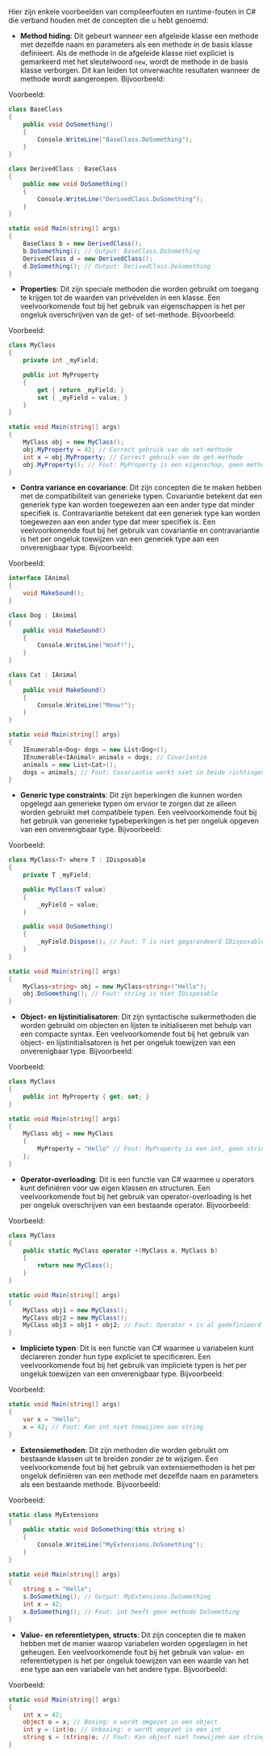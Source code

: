 Hier zijn enkele voorbeelden van compileerfouten en runtime-fouten in C# die verband houden met de concepten die u hebt genoemd:

- **Method hiding**: Dit gebeurt wanneer een afgeleide klasse een methode met dezelfde naam en parameters als een methode in de basis klasse definieert. Als de methode in de afgeleide klasse niet expliciet is gemarkeerd met het sleutelwoord `new`, wordt de methode in de basis klasse verborgen. Dit kan leiden tot onverwachte resultaten wanneer de methode wordt aangeroepen. Bijvoorbeeld:

Voorbeeld:

```csharp
class BaseClass
{
    public void DoSomething()
    {
        Console.WriteLine("BaseClass.DoSomething");
    }
}

class DerivedClass : BaseClass
{
    public new void DoSomething()
    {
        Console.WriteLine("DerivedClass.DoSomething");
    }
}

static void Main(string[] args)
{
    BaseClass b = new DerivedClass();
    b.DoSomething(); // Output: BaseClass.DoSomething
    DerivedClass d = new DerivedClass();
    d.DoSomething(); // Output: DerivedClass.DoSomething
}
```

- **Properties**: Dit zijn speciale methoden die worden gebruikt om toegang te krijgen tot de waarden van privévelden in een klasse. Een veelvoorkomende fout bij het gebruik van eigenschappen is het per ongeluk overschrijven van de get- of set-methode. Bijvoorbeeld:

Voorbeeld:

```csharp
class MyClass
{
    private int _myField;

    public int MyProperty
    {
        get { return _myField; }
        set { _myField = value; }
    }
}

static void Main(string[] args)
{
    MyClass obj = new MyClass();
    obj.MyProperty = 42; // Correct gebruik van de set-methode
    int x = obj.MyProperty; // Correct gebruik van de get-methode
    obj.MyProperty(); // Fout: MyProperty is een eigenschap, geen methode
}
```

- **Contra variance en covariance**: Dit zijn concepten die te maken hebben met de compatibiliteit van generieke typen. Covariantie betekent dat een generiek type kan worden toegewezen aan een ander type dat minder specifiek is. Contravariantie betekent dat een generiek type kan worden toegewezen aan een ander type dat meer specifiek is. Een veelvoorkomende fout bij het gebruik van covariantie en contravariantie is het per ongeluk toewijzen van een generiek type aan een onverenigbaar type. Bijvoorbeeld:

Voorbeeld:

```csharp
interface IAnimal
{
    void MakeSound();
}

class Dog : IAnimal
{
    public void MakeSound()
    {
        Console.WriteLine("Woof!");
    }
}

class Cat : IAnimal
{
    public void MakeSound()
    {
        Console.WriteLine("Meow!");
    }
}

static void Main(string[] args)
{
    IEnumerable<Dog> dogs = new List<Dog>();
    IEnumerable<IAnimal> animals = dogs; // Covariantie
    animals = new List<Cat>();
    dogs = animals; // Fout: Covariantie werkt niet in beide richtingen
}
```

- **Generic type constraints**: Dit zijn beperkingen die kunnen worden opgelegd aan generieke typen om ervoor te zorgen dat ze alleen worden gebruikt met compatibele typen. Een veelvoorkomende fout bij het gebruik van generieke typebeperkingen is het per ongeluk opgeven van een onverenigbaar type. Bijvoorbeeld:

Voorbeeld:

```csharp
class MyClass<T> where T : IDisposable
{
    private T _myField;

    public MyClass(T value)
    {
        _myField = value;
    }

    public void DoSomething()
    {
        _myField.Dispose(); // Fout: T is niet gegarandeerd IDisposable te zijn
    }
}

static void Main(string[] args)
{
    MyClass<string> obj = new MyClass<string>("Hello");
    obj.DoSomething(); // Fout: string is niet IDisposable
}
```

- **Object- en lijstinitialisatoren**: Dit zijn syntactische suikermethoden die worden gebruikt om objecten en lijsten te initialiseren met behulp van een compacte syntax. Een veelvoorkomende fout bij het gebruik van object- en lijstinitialisatoren is het per ongeluk toewijzen van een onverenigbaar type. Bijvoorbeeld:

Voorbeeld:

```csharp
class MyClass
{
    public int MyProperty { get; set; }
}

static void Main(string[] args)
{
    MyClass obj = new MyClass
    {
        MyProperty = "Hello" // Fout: MyProperty is een int, geen string
    };
}
```

- **Operator-overloading**: Dit is een functie van C# waarmee u operators kunt definiëren voor uw eigen klassen en structuren. Een veelvoorkomende fout bij het gebruik van operator-overloading is het per ongeluk overschrijven van een bestaande operator. Bijvoorbeeld:

Voorbeeld:

```csharp
class MyClass
{
    public static MyClass operator +(MyClass a, MyClass b)
    {
        return new MyClass();
    }
}

static void Main(string[] args)
{
    MyClass obj1 = new MyClass();
    MyClass obj2 = new MyClass();
    MyClass obj3 = obj1 + obj2; // Fout: Operator + is al gedefinieerd voor int
}
```

- **Impliciete typen**: Dit is een functie van C# waarmee u variabelen kunt declareren zonder hun type expliciet te specificeren. Een veelvoorkomende fout bij het gebruik van impliciete typen is het per ongeluk toewijzen van een onverenigbaar type. Bijvoorbeeld:

Voorbeeld:

```csharp
static void Main(string[] args)
{
    var x = "Hello";
    x = 42; // Fout: Kan int niet toewijzen aan string
}
```

- **Extensiemethoden**: Dit zijn methoden die worden gebruikt om bestaande klassen uit te breiden zonder ze te wijzigen. Een veelvoorkomende fout bij het gebruik van extensiemethoden is het per ongeluk definiëren van een methode met dezelfde naam en parameters als een bestaande methode. Bijvoorbeeld:

Voorbeeld:

```csharp
static class MyExtensions
{
    public static void DoSomething(this string s)
    {
        Console.WriteLine("MyExtensions.DoSomething");
    }
}

static void Main(string[] args)
{
    string s = "Hello";
    s.DoSomething(); // Output: MyExtensions.DoSomething
    int x = 42;
    x.DoSomething(); // Fout: int heeft geen methode DoSomething
}
```

- **Value- en referentietypen, structs**: Dit zijn concepten die te maken hebben met de manier waarop variabelen worden opgeslagen in het geheugen. Een veelvoorkomende fout bij het gebruik van value- en referentietypen is het per ongeluk toewijzen van een waarde van het ene type aan een variabele van het andere type. Bijvoorbeeld:

Voorbeeld:

```csharp
static void Main(string[] args)
{
    int x = 42;
    object o = x; // Boxing: x wordt omgezet in een object
    int y = (int)o; // Unboxing: o wordt omgezet in een int
    string s = (string)o; // Fout: Kan object niet toewijzen aan string
}
```